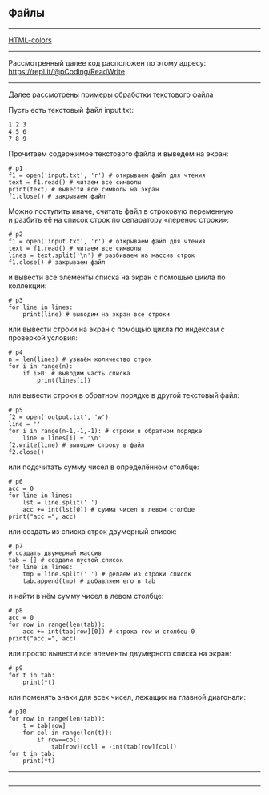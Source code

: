 ## Файлы  

---

[HTML-colors](https://basicweb.ru/html/html_colors.php)  

---  

Рассмотренный далее код расположен по этому адресу:  
https://repl.it/@pCoding/ReadWrite  

---

Далее рассмотрены примеры обработки текстового файла  

Пусть есть текстовый файл input.txt:  

```
1 2 3
4 5 6
7 8 9
```

Прочитаем содержимое текстового файла и выведем на экран:  

```
# p1
f1 = open('input.txt', 'r') # открываем файл для чтения
text = f1.read() # читаем все символы
print(text) # вывести все символы на экран
f1.close() # закрываем файл
```


Можно поступить иначе, считать файл в строковую переменную и разбить её на список строк по сепаратору «перенос строки»:

```
# p2
f1 = open('input.txt', 'r') # открываем файл для чтения
text = f1.read() # читаем все символы
lines = text.split('\n') # разбиваем на массив строк
f1.close() # закрываем файл
```

и вывести все элементы списка на экран с помощью цикла по коллекции:

```
# p3
for line in lines:
    print(line) # выводим на экран все строки
```

или вывести строки на экран с помощью цикла по индексам с проверкой условия:

```
# p4
n = len(lines) # узнаём количество строк
for i in range(n):
    if i>0: # выводим часть списка
        print(lines[i])
```

или вывести строки в обратном порядке в другой текстовый файл:

```
# p5
f2 = open('output.txt', 'w')
line = ''
for i in range(n-1,-1,-1): # строки в обратном порядке
    line = lines[i] + '\n' 
f2.write(line) # выводим строку в файл
f2.close()
```

или подсчитать сумму чисел в определённом столбце:

```
# p6
acc = 0
for line in lines:
    lst = line.split(' ')
    acc += int(lst[0]) # сумма чисел в левом столбце
print("acc =", acc)
```

или создать из списка строк двумерный список:

```
# p7
# создать двумерный массив
tab = [] # создали пустой список
for line in lines:
    tmp = line.split(' ') # делаем из строки список
    tab.append(tmp) # добавляем его в tab
```

и найти в нём сумму чисел в левом столбце:

```
# p8
acc = 0
for row in range(len(tab)):
    acc += int(tab[row][0]) # строка row и столбец 0
print("acc =", acc)
```

или просто вывести все элементы двумерного списка на экран:

```
# p9
for t in tab:
    print(*t)
```

или поменять знаки для всех чисел, лежащих на главной диагонали:

```
# p10
for row in range(len(tab)):
    t = tab[row]
    for col in range(len(t)):
        if row==col:
            tab[row][col] = -int(tab[row][col])
for t in tab:
    print(*t)
```

---  

```

```

---  



